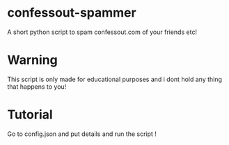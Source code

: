 # confessout-spammer
A short python script to spam confessout.com of your friends etc!
# Warning
This script is only made for educational purposes and i dont hold any thing that happens to you!
# Tutorial
Go to config.json and put details and run the script !
